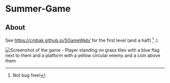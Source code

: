 # Summer-Game

## About
See https://cmbak.github.io/SGameWeb/ for the first level (and a half) [^1] :)

![Screenshot of the game - Player standing on grass tiles with a blue flag next to them and a platform with a yellow circular enemy and a coin above them](https://github.com/cmbak/Summer-Game/assets/17798932/6aea95b8-2b50-4164-b0f8-79f3acbd4bd3)


[^1]: Not bug free!
